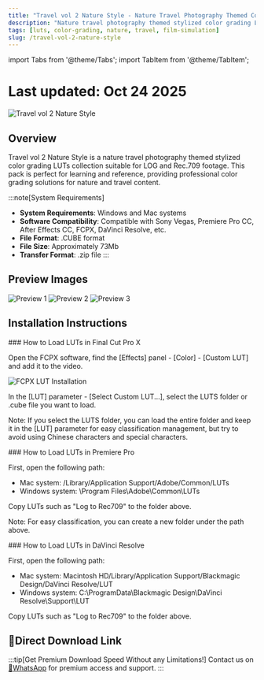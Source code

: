```yaml
---
title: "Travel vol 2 Nature Style - Nature Travel Photography Themed Color Grading Filters"
description: "Nature travel photography themed stylized color grading LUTs collection suitable for LOG and Rec.709 footage."
tags: [luts, color-grading, nature, travel, film-simulation]
slug: /travel-vol-2-nature-style
---
```


import Tabs from '@theme/Tabs';
import TabItem from '@theme/TabItem';

# Last updated: Oct 24 2025

![Travel vol 2 Nature Style](https://www.vfx123.com/wp-content/uploads/2025/10/1760609488-48293b12c86d24d.webp)

## Overview

Travel vol 2 Nature Style is a nature travel photography themed stylized color grading LUTs collection suitable for LOG and Rec.709 footage. This pack is perfect for learning and reference, providing professional color grading solutions for nature and travel content.

:::note[System Requirements]
- **System Requirements**: Windows and Mac systems
- **Software Compatibility**: Compatible with Sony Vegas, Premiere Pro CC, After Effects CC, FCPX, DaVinci Resolve, etc.
- **File Format**: .CUBE format
- **File Size**: Approximately 73Mb
- **Transfer Format**: .zip file
:::

## Preview Images

![Preview 1](https://www.vfx123.com/wp-content/uploads/2025/09/1759203743-c7becffbe4df81b.jpg)
![Preview 2](https://www.vfx123.com/wp-content/uploads/2025/09/1759203760-3f6cb5de0f3abb6.jpg)
![Preview 3](https://www.vfx123.com/wp-content/uploads/2025/09/1759203776-c3d8759d86d4fa1.jpg)

## Installation Instructions

<Tabs>
<TabItem value="fcpx" label="Final Cut Pro X">
### How to Load LUTs in Final Cut Pro X

Open the FCPX software, find the [Effects] panel - [Color] - [Custom LUT] and add it to the video.

![FCPX LUT Installation](https://www.vfx123.com/wp-content/uploads/2022/01/1641350910-bcccd886de165eb.jpg)

In the [LUT] parameter - [Select Custom LUT...], select the LUTS folder or .cube file you want to load.

Note: If you select the LUTS folder, you can load the entire folder and keep it in the [LUT] parameter for easy classification management, but try to avoid using Chinese characters and special characters.
</TabItem>

<TabItem value="premiere" label="Premiere Pro">
### How to Load LUTs in Premiere Pro

First, open the following path:
- Mac system: /Library/Application Support/Adobe/Common/LUTs
- Windows system: \\Program Files\\Adobe\\Common\\LUTs

Copy LUTs such as "Log to Rec709" to the folder above.

Note: For easy classification, you can create a new folder under the path above.
</TabItem>

<TabItem value="resolve" label="DaVinci Resolve">
### How to Load LUTs in DaVinci Resolve

First, open the following path:
- Mac system: Macintosh HD/Library/Application Support/Blackmagic Design/DaVinci Resolve/LUT
- Windows system: C:\\ProgramData\\Blackmagic Design\\DaVinci Resolve\\Support\\LUT

Copy LUTs such as "Log to Rec709" to the folder above.
</TabItem>
</Tabs>

## 🚀Direct Download Link

:::tip[Get Premium Download Speed Without any Limitations!]
Contact us on [💬WhatsApp](https://wa.me/+8613237610083) for premium access and support.
:::
